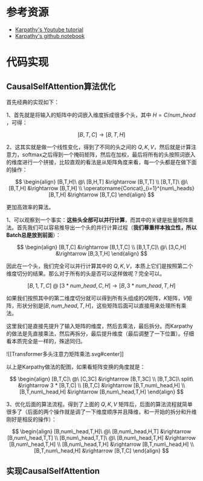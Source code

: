
# 参考资源

- [Karpathy's Youtube tutorial](https://www.youtube.com/watch?v=l8pRSuU81PU&list=PLAqhIrjkxbuWI23v9cThsA9GvCAUhRvKZ)
- [Karpathy's github notebook](https://github.com/karpathy/build-nanogpt)

# 代码实现

## CausalSelfAttention算法优化

首先经典的实现如下：

1、首先就是将输入的矩阵中的词嵌入维度拆成很多个头，其中 $H = C / num\_head$ ，可得：

$$[B,T,C] \rightarrow [B,T,H]$$

2、这其实就是做一个线性变化，得到了不同的头之间的 $Q, K, V$，然后就是计算注意力，softmax之后得到一个掩码矩阵，然后在加权，最后将所有的头按照词嵌入的维度进行一个拼接，比较直观的看法是从矩阵角度来看，每一个头都是在做下面的操作：

$$
\begin{align}
[B,T,H]\ @\ [B,H,T] &\rightarrow [B,T,T] \\
[B,T,T]\ @\ [B,T,H] &\rightarrow [B,T,H] \\
\operatorname{Concat}_{i=1}^{num\_heads}[B,T,H] &\rightarrow [B,T,C]
\end{align}
$$

更加高效率的算法。

1、可以观察到一个事实：**这些头全部可以并行计算**，而其中的关键是批量矩阵乘法。首先我们可以容易推导出一个头的并行计算过程（**我们尊重样本独立性，所以Batch总是放到前面**）：

$$
\begin{align}
[B,T,C] &\rightarrow [B,1,T,C] \\
[B,1,T,C]\ @\ [3,C,H] &\rightarrow [B,3,T,H]
\end{align}
$$

因此在一个头，我们完全可以并行计算其中的 $Q,K,V$，本质上它们是按照第二个维度切分的结果。那么对于所有的头是否可以这样做呢？完全可以。

$$
[B,1,T,C]\ @\ [3*num\_head,C,H] \rightarrow [B,3*num\_head,T,H]
$$

如果我们按照其中的第二维度切分就可以得到所有头组成的$Q$矩阵，$K$矩阵，$V$矩阵，形状分别是$[B,num\_head,T,H]$，这些矩阵后面可以直接用来处理所有乘法。

这里我们是直接先提升了输入矩阵的维度，然后去乘法，最后拆分。而Karpathy的做法是先直接乘法，然后再拆分，最后提升维度（最后调整了一下位置）。仔细看本质完全是一样的，殊途同归。

![[Transformer多头注意力矩阵乘法.svg#center]]

以上是Karpathy做法的配图，如果看矩阵变换的角度就是：

$$
\begin{align}
[B,T,C]\ @\ [C,3C] &\rightarrow [B,T,3C] \\
[B,T,3C]\ split\ &\rightarrow 3 * [B,T,C] \\
[B,T,C] &\rightarrow [B,T,num\_head,H] \\
[B,T,num\_head,H] &\rightarrow [B,num\_head,T,H]
\end{align}
$$

3、优化后面的算法流程。得到了上面的 $Q,K,V$ 矩阵后，后面的算法流程就简单很多了（后面的两个操作就是调了一下维度顺序并且降维，和一开始的拆分和升维刚好是相反的操作）：

$$
\begin{align}
[B,num\_head,T,H]\ @\ [B,num\_head,H,T] &\rightarrow [B,num\_head,T,T] \\
[B,num\_head,T,T]\ @\ [B,num\_head,T,H] &\rightarrow [B,num\_head,T,H] \\
[B,num\_head,T,H] &\rightarrow [B,T,num\_head,H] \\
[B,T,num\_head,H] &\rightarrow [B,T,C]
\end{align}
$$

## 实现CausalSelfAttention

